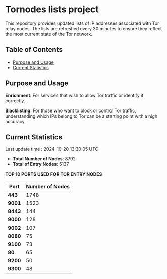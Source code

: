 # Tornodes lists project

This repository provides updated lists of IP addresses associated with Tor relay nodes. The lists are refreshed every 30 minutes to ensure they reflect the most current state of the Tor network.

## Table of Contents

- [Purpose and Usage](#purpose-and-usage)
- [Current Statistics](#current-statistics)


## Purpose and Usage

**Enrichment**: For services that wish to allow Tor traffic or identify it correctly.

**Blacklisting**: For those who want to block or control Tor traffic, understanding which IPs belong to Tor can be a starting point with a high accuracy.

## Current Statistics

Last update time : 2024-10-20 13:30:05 UTC

- **Total Number of Nodes**: 8792
- **Total of Entry Nodes**: 5137

**TOP 10 PORTS USED FOR TOR ENTRY NODES**

| **Port** | **Number of Nodes** |
|------|-----------------|
| **443**   | 1748  |
| **9001**   | 1523  |
| **8443**   | 144  |
| **9000**   | 128  |
| **9002**   | 107  |
| **8080**   | 75  |
| **9100**   | 73  |
| **80**   | 65  |
| **9200**   | 50  |
| **9300**   | 48  |

